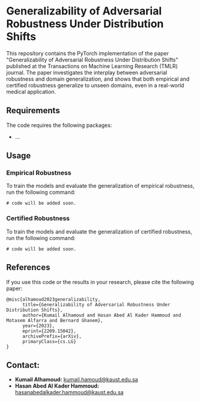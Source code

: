 # Generalizability of Adversarial Robustness Under Distribution Shifts
This repository contains the PyTorch implementation of the paper "Generalizability of Adversarial Robustness Under Distribution Shifts" published at the Transactions on Machine Learning Research (TMLR) journal. The paper investigates the interplay between adversarial robustness and domain generalization, and shows that both empirical and certified robustness generalize to unseen domains, even in a real-world medical application.

## Requirements

The code requires the following packages:

- ...

## Usage

### Empirical Robustness

To train the models and evaluate the generalization of empirical robustness, run the following command:
```
# code will be added soon.
```

### Certified Robustness

To train the models and evaluate the generalization of certified robustness, run the following command:
```
# code will be added soon.
```

## References

If you use this code or the results in your research, please cite the following paper:

```
@misc{alhamoud2023generalizability,
      title={Generalizability of Adversarial Robustness Under Distribution Shifts}, 
      author={Kumail Alhamoud and Hasan Abed Al Kader Hammoud and Motasem Alfarra and Bernard Ghanem},
      year={2023},
      eprint={2209.15042},
      archivePrefix={arXiv},
      primaryClass={cs.LG}
}
```
## Contact:

* **Kumail Alhamoud:**  kumail.hamoud@kaust.edu.sa
* **Hasan Abed Al Kader Hammoud:** hasanabedalkader.hammoud@kaust.edu.sa
